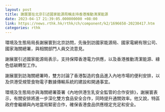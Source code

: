 ```yaml
---
layout: post
title: 謝展寰在北京引述國家能源局稱支持香港推動清潔能源
date: 2023-04-17 21:39:05.000000000 +08:00
link: https://news.rthk.hk/rthk/ch/component/k2/1696658-20230417.htm
categories: rthk
---
```


環境及生態局局長謝展寰到北京訪問，先後到訪國家能源局、國家電網有限公司、國家海關總署，與相關部門人員交流意見。

謝展寰引述國家能源局表示，支持保障香港電力供應，以及香港推動清潔能源、綠色低碳轉型工作。

謝展寰到訪海關總署時，雙方討論了香港製造的食品進入內地市場的便利安排，以及供港受規管食物電子數據傳輸系統的建設和開通事宜。

環境及生態局亦與海關總署簽署《內地供港生乳安全監管的合作安排》，謝展寰表示，有關安排將進一步深化雙方食品安全合作，同時提升通關效率。他又說，特區政府會繼續與內地當局緊密合作，確保香港食品供應穩定充足和安全。
